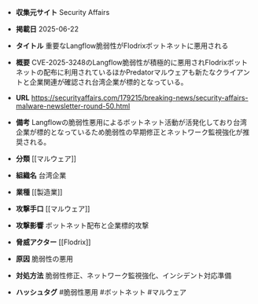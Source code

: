 - **収集元サイト**
Security Affairs

- **掲載日**
2025-06-22

- **タイトル**
重要なLangflow脆弱性がFlodrixボットネットに悪用される

- **概要**
CVE-2025-3248のLangflow脆弱性が積極的に悪用されFlodrixボットネットの配布に利用されているほかPredatorマルウェアも新たなクライアントと企業関連が確認され台湾企業が標的となっている。

- **URL**
https://securityaffairs.com/179215/breaking-news/security-affairs-malware-newsletter-round-50.html

- **備考**
Langflowの脆弱性悪用によるボットネット活動が活発化しており台湾企業が標的となっているため脆弱性の早期修正とネットワーク監視強化が推奨される。

- **分類**
[[マルウェア]]

- **組織名**
台湾企業

- **業種**
[[製造業]]

- **攻撃手口**
[[マルウェア]]

- **攻撃影響**
ボットネット配布と企業標的攻撃

- **脅威アクター**
[[Flodrix]]

- **原因**
脆弱性の悪用

- **対処方法**
脆弱性修正、ネットワーク監視強化、インシデント対応準備

- **ハッシュタグ**
#脆弱性悪用 #ボットネット #マルウェア
